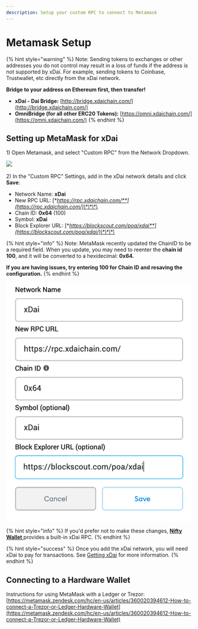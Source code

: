 ```yaml
---
description: Setup your custom RPC to connect to Metamask
---
```


# Metamask Setup

{% hint style="warning" %}
Note: Sending tokens to exchanges or other addresses you do not control may result in a loss of funds if the address is not supported by xDai.  For example, sending tokens to Coinbase, Trustwallet, etc directly from the xDai network. 

**Bridge to your address on Ethereum first, then transfer!**

* **xDai - Dai Bridge:** [http://bridge.xdaichain.com/](http://bridge.xdaichain.com/)
* **OmniBridge \(for all other ERC20 Tokens\):** [https://omni.xdaichain.com/](https://omni.xdaichain.com/)
{% endhint %}

## Setting up MetaMask for xDai

1\) Open Metamask, and select "Custom RPC" from the Network Dropdown.

![](../../../.gitbook/assets/custom-rpc.png)

2\) In the "Custom RPC" Settings, add in the xDai network details and click **Save**:

* Network Name: **xDai**
* New RPC URL: [**https://rpc.xdaichain.com/**](https://rpc.xdaichain.com/)\*\*\*\*
* Chain ID: **0x64** \(100\) 
* Symbol: **xDai**
* Block Explorer URL: [**https://blockscout.com/poa/xdai**](https://blockscout.com/poa/xdai/)\*\*\*\*

{% hint style="info" %}
Note: MetaMask recently updated the ChainID to be a required field. When you update, you may need to reenter the **chain id 100**, and it will be converted to a hexidecimal: **0x64.**

**If you are having issues, try entering 100 for Chain ID and resaving the configuration.**
{% endhint %}

![](../../../.gitbook/assets/mm.jpg)

{% hint style="info" %}
If you'd prefer not to make these changes, [**Nifty Wallet** ](https://chrome.google.com/webstore/detail/nifty-wallet/jbdaocneiiinmjbjlgalhcelgbejmnid)provides a built-in xDai RPC.
{% endhint %}

{% hint style="success" %}
Once you add the xDai network, you will need xDai to pay for transactions. See [Getting xDai](../../get-xdai-tokens.md) for more information.
{% endhint %}

## Connecting to a Hardware Wallet

Instructions for using MetaMask with a Ledger or Trezor: [https://metamask.zendesk.com/hc/en-us/articles/360020394612-How-to-connect-a-Trezor-or-Ledger-Hardware-Wallet](https://metamask.zendesk.com/hc/en-us/articles/360020394612-How-to-connect-a-Trezor-or-Ledger-Hardware-Wallet)

